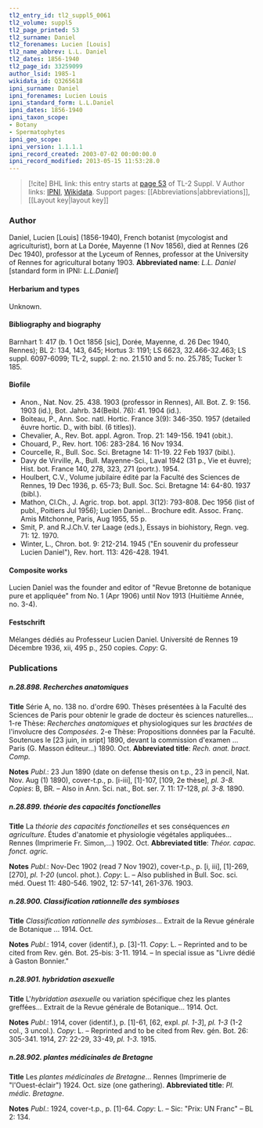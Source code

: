 ```yaml
---
tl2_entry_id: tl2_suppl5_0061
tl2_volume: suppl5
tl2_page_printed: 53
tl2_surname: Daniel
tl2_forenames: Lucien [Louis]
tl2_name_abbrev: L.L. Daniel
tl2_dates: 1856-1940
tl2_page_id: 33259099
author_lsid: 1985-1
wikidata_id: Q3265618
ipni_surname: Daniel
ipni_forenames: Lucien Louis
ipni_standard_form: L.L.Daniel
ipni_dates: 1856-1940
ipni_taxon_scope: 
- Botany
- Spermatophytes
ipni_geo_scope: 
ipni_version: 1.1.1.1
ipni_record_created: 2003-07-02 00:00:00.0
ipni_record_modified: 2013-05-15 11:53:28.0
---
```


> [!cite] BHL link: this entry starts at [page 53](https://www.biodiversitylibrary.org/page/33259099) of TL-2 Suppl. V
> Author links: [IPNI](https://www.ipni.org/a/1985-1), [Wikidata](https://www.wikidata.org/wiki/Q3265618). Support pages: [[Abbreviations|abbreviations]], [[Layout key|layout key]]

### Author

Daniel, Lucien \[Louis\] (1856-1940), French botanist (mycologist and agriculturist), born at La Dorée, Mayenne (1 Nov 1856), died at Rennes (26 Dec 1940), professor at the Lyceum of Rennes, professor at the University of Rennes for agricultural botany 1903. 
**Abbreviated name**: *L.L. Daniel* \[standard form in IPNI: *L.L.Daniel*\]

#### Herbarium and types

Unknown.

#### Bibliography and biography

Barnhart 1: 417 (b. 1 Oct 1856 \[sic\], Dorée, Mayenne, d. 26 Dec 1940, Rennes); BL 2: 134, 143, 645; Hortus 3: 1191; LS 6623, 32.466-32.463; LS suppl. 6097-6099; TL-2, suppl. 2: no. 21.510 and 5: no. 25.785; Tucker 1: 185.

#### Biofile

- Anon., Nat. Nov. 25. 438. 1903 (professor in Rennes), All. Bot. Z. 9: 156. 1903 (id.), Bot. Jahrb. 34(Beibl. 76): 41. 1904 (id.).
- Boiteau, P., Ann. Soc. natl. Hortic. France 3(9): 346-350. 1957 (detailed êuvre hortic. D., with bibl. (6 titles)).
- Chevalier, A., Rev. Bot. appl. Agron. Trop. 21: 149-156. 1941 (obit.).
- Chouard, P., Rev. hort. 106: 283-284. 16 Nov 1934.
- Courcelle, R., Bull. Soc. Sci. Bretagne 14: 11-19. 22 Feb 1937 (bibl.).
- Davy de Virville, A., Bull. Mayenne-Sci., Laval 1942 (31 p., Vie et êuvre); Hist. bot. France 140, 278, 323, 271 (portr.). 1954.
- Houlbert, C.V., Volume jubilaire édité par la Faculté des Sciences de Rennes, 19 Dec 1936, p. 65-73; Bull. Soc. Sci. Bretagne 14: 64-80. 1937 (bibl.).
- Mathon, Cl.Ch., J. Agric. trop. bot. appl. 3(12): 793-808. Dec 1956 (list of publ., Poitiers Jul 1956); Lucien Daniel... Brochure edit. Assoc. Franç. Amis Mitchonne, Paris, Aug 1955, 55 p.
- Smit, P. and R.J.Ch.V. ter Laage (eds.), Essays in biohistory, Regn. veg. 71: 12. 1970.
- Winter, L., Chron. bot. 9: 212-214. 1945 ("En souvenir du professeur Lucien Daniel"), Rev. hort. 113: 426-428. 1941.

#### Composite works

Lucien Daniel was the founder and editor of "Revue Bretonne de botanique pure et appliquée" from No. 1 (Apr 1906) until Nov 1913 (Huitième Année, no. 3-4).

#### Festschrift

Mélanges dédiés au Professeur Lucien Daniel. Université de Rennes 19 Décembre 1936, xii, 495 p., 250 copies. *Copy*: G.

### Publications

##### n.28.898. Recherches anatomiques

**Title**
Série A, no. 138 no. d'ordre 690. Thèses présentées à la Faculté des Sciences de Paris pour obtenir le grade de docteur ès sciences naturelles... 1-re Thèse: *Recherches anatomiques* et physiologiques sur les *bractées* de l'involucre des *Composées*. 2-e Thèse: Propositions données par la Faculté. Soutenues le \[23 juin, in sript\] 1890, devant la commission d'examen ... Paris (G. Masson éditeur...) 1890. Oct.
**Abbreviated title**: *Rech. anat. bract. Comp.*

**Notes**
*Publ*.: 23 Jun 1890 (date on defense thesis on t.p., 23 in pencil, Nat. Nov. Aug (1) 1890), cover-t.p., p. \[i-iii\], \[1\]-107, \[109, 2e thèse\], *pl. 3-8.* *Copies*: B, BR. – Also in Ann. Sci. nat., Bot. ser. 7. 11: 17-128, *pl. 3-8.* 1890.

##### n.28.899. théorie des capacités fonctionelles

**Title**
La *théorie des capacités fonctionelles* et ses conséquences *en agriculture*. Études d'anatomie et physiologie végétales appliquées... Rennes (Imprimerie Fr. Simon,...) 1902. Oct.
**Abbreviated title**: *Théor. capac. fonct. agric.*

**Notes**
*Publ*.: Nov-Dec 1902 (read 7 Nov 1902), cover-t.p., p. \[i, iii\], \[1\]-269, \[270\], *pl. 1-20* (uncol. phot.). *Copy*: L. – Also published in Bull. Soc. sci. méd. Ouest 11: 480-546. 1902, 12: 57-141, 261-376. 1903.

##### n.28.900. Classification rationnelle des symbioses

**Title**
*Classification rationnelle des symbioses*... Extrait de la Revue générale de Botanique ... 1914. Oct.

**Notes**
*Publ*.: 1914, cover (identif.), p. \[3\]-11. *Copy*: L. – Reprinted and to be cited from Rev. gén. Bot. 25-bis: 3-11. 1914. – In special issue as "Livre dédié à Gaston Bonnier."

##### n.28.901. hybridation asexuelle

**Title**
L'*hybridation asexuelle* ou variation spécifique chez les plantes greffées... Extrait de la Revue générale de Botanique... 1914. Oct.

**Notes**
*Publ*.: 1914, cover (identif.), p. \[1\]-61, \[62, expl. *pl. 1-3*\], *pl. 1-3* (1-2 col., 3 uncol.). *Copy*: L. – Reprinted and to be cited from Rev. gén. Bot. 26: 305-341. 1914, 27: 22-29, 33-49, *pl. 1-3.* 1915.

##### n.28.902. plantes médicinales de Bretagne

**Title**
Les *plantes médicinales de Bretagne*... Rennes (Imprimerie de "l'Ouest-éclair") 1924. Oct. size (one gathering).
**Abbreviated title**: *Pl. médic. Bretagne*.

**Notes**
*Publ*.: 1924, cover-t.p., p. \[1\]-64. *Copy*: L. – Sic: "Prix: UN Franc" – BL 2: 134.

